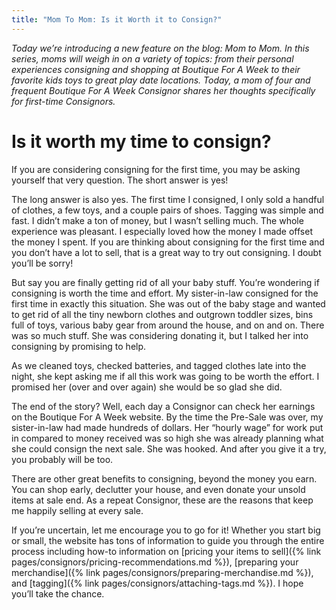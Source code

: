 ```yaml
---
title: "Mom To Mom: Is it Worth it to Consign?"
---
```


_Today we’re introducing a new feature on the blog: Mom to Mom. In this series, moms will weigh in on a variety of topics: from their personal experiences consigning and shopping at Boutique For A Week to their favorite kids toys to great play date locations. Today, a mom of four and frequent Boutique For A Week Consignor shares her thoughts specifically for first-time Consignors._

Is it worth my time to consign?
===============================

If you are considering consigning for the first time, you may be asking yourself that very question. The short answer is yes!

The long answer is also yes. The first time I consigned, I only sold a handful of clothes, a few toys, and a couple pairs of shoes. Tagging was simple and fast. I didn’t make a ton of money, but I wasn’t selling much. The whole experience was pleasant. I especially loved how the money I made offset the money I spent. If you are thinking about consigning for the first time and you don’t have a lot to sell, that is a great way to try out consigning. I doubt you’ll be sorry!

But say you are finally getting rid of all your baby stuff. You’re wondering if consigning is worth the time and effort. My sister-in-law consigned for the first time in exactly this situation. She was out of the baby stage and wanted to get rid of all the tiny newborn clothes and outgrown toddler sizes, bins full of toys, various baby gear from around the house, and on and on. There was so much stuff. She was considering donating it, but I talked her into consigning by promising to help.

As we cleaned toys, checked batteries, and tagged clothes late into the night, she kept asking me if all this work was going to be worth the effort. I promised her (over and over again) she would be so glad she did.

The end of the story? Well, each day a Consignor can check her earnings on the Boutique For A Week website. By the time the Pre-Sale was over, my sister-in-law had made hundreds of dollars. Her “hourly wage” for work put in compared to money received was so high she was already planning what she could consign the next sale. She was hooked. And after you give it a try, you probably will be too.

There are other great benefits to consigning, beyond the money you earn. You can shop early, declutter your house, and even donate your unsold items at sale end. As a repeat Consignor, these are the reasons that keep me happily selling at every sale.

If you’re uncertain, let me encourage you to go for it! Whether you start big or small, the website has tons of information to guide you through the entire process including how-to information on [pricing your items to sell]({% link pages/consignors/pricing-recommendations.md %}), [preparing your merchandise]({% link pages/consignors/preparing-merchandise.md %}), and [tagging]({% link pages/consignors/attaching-tags.md %}). I hope you’ll take the chance.
